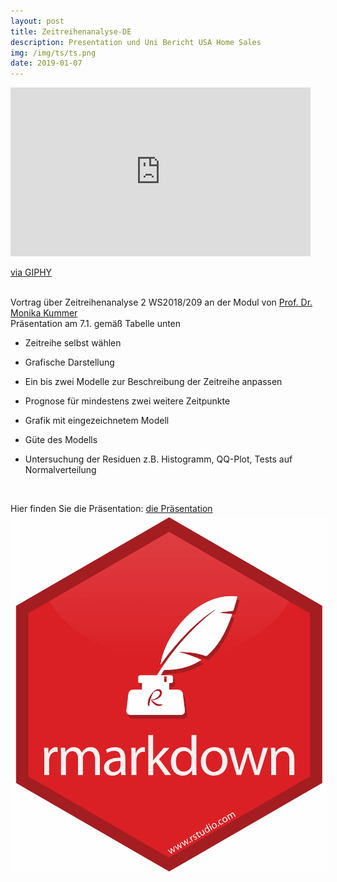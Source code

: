 ```yaml
---
layout: post
title: Zeitreihenanalyse-DE
description: Presentation und Uni Bericht USA Home Sales
img: /img/ts/ts.png
date: 2019-01-07
---
```


 <iframe src="https://giphy.com/embed/rM0wxzvwsv5g4" width="480" height="270" frameBorder="0" class="giphy-embed" allowFullScreen></iframe><p><a href="https://giphy.com/gifs/mit-graph-banking-rM0wxzvwsv5g4">via GIPHY</a></p>

<Br>
 Vortrag über Zeitreihenanalyse 2 WS2018/209 an der Modul von <a href="https://www.htw-berlin.de/hochschule/personen/person/?eid=569"> Prof. Dr. Monika Kummer </a>
 <Br>
 Präsentation am 7.1. gemäß Tabelle unten
  
 <Br>
 
 * Zeitreihe selbst wählen
 * Grafische Darstellung
 
 * Ein bis zwei Modelle zur Beschreibung der Zeitreihe anpassen 
 
 * Prognose für mindestens zwei weitere Zeitpunkte 
 
 * Grafik mit eingezeichnetem Modell 
 
 * Güte des Modells 
 
 * Untersuchung der Residuen z.B. Histogramm, QQ-Plot, Tests auf Normalverteilung 
 
 <Br>
 
 Hier finden Sie die Präsentation: <a href="https://itsmecevi.github.io/usa-home-sales/"> die Präsentation </a>
 <img class="col one right" src="/img/ts/rmarkdown.png" style="padding:5px">
